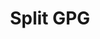 ---
lang: en
layout: doc
permalink: /doc/split-gpg/
redirect_from:
- /en/doc/split-gpg/
- /doc/SplitGpg/
- /doc/UserDoc/SplitGpg/
- /wiki/UserDoc/SplitGpg/
- /doc/open-pgp/
- /en/doc/open-pgp/
- /doc/OpenPGP/
- /doc/UserDoc/OpenPGP/
- /wiki/UserDoc/OpenPGP/
redirect_to: https://qubes-doc-rst.readthedocs.io/en/latest/user/security-in-qubes/split-gpg.html
ref: 168
title: Split GPG
---